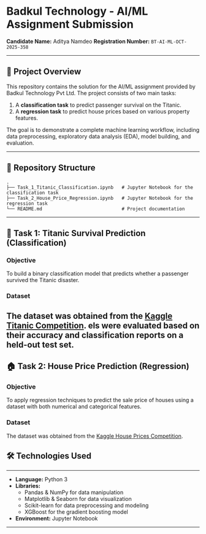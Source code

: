 # Badkul Technology - AI/ML Assignment Submission

**Candidate Name:** Aditya Namdeo
**Registration Number:** `BT-AI-ML-OCT-2025-358`

---

## 📖 Project Overview

This repository contains the solution for the AI/ML assignment provided by Badkul Technology Pvt Ltd. The project consists of two main tasks:
1.  A **classification task** to predict passenger survival on the Titanic.
2.  A **regression task** to predict house prices based on various property features.

The goal is to demonstrate a complete machine learning workflow, including data preprocessing, exploratory data analysis (EDA), model building, and evaluation.

---

## 📂 Repository Structure

```
.
├── Task_1_Titanic_Classification.ipynb   # Jupyter Notebook for the classification task
├── Task_2_House_Price_Regression.ipynb   # Jupyter Notebook for the regression task
└── README.md                             # Project documentation
```

---

## 🚀 Task 1: Titanic Survival Prediction (Classification)

### Objective
To build a binary classification model that predicts whether a passenger survived the Titanic disaster.

### Dataset
The dataset was obtained from the [Kaggle Titanic Competition](https://www.kaggle.com/competitions/titanic).
els were evaluated based on their accuracy and classification reports on a held-out test set.
---
## 🏠 Task 2: House Price Prediction (Regression)

### Objective
To apply regression techniques to predict the sale price of houses using a dataset with both numerical and categorical features.
### Dataset
The dataset was obtained from the [Kaggle House Prices Competition](https://www.kaggle.com/competitions/house-prices-advanced-regression-techniques).
## 🛠️ Technologies Used
---
* **Language:** Python 3
* **Libraries:**
    * Pandas & NumPy for data manipulation
    * Matplotlib & Seaborn for data visualization
    * Scikit-learn for data preprocessing and modeling
    * XGBoost for the gradient boosting model
* **Environment:** Jupyter Notebook

---